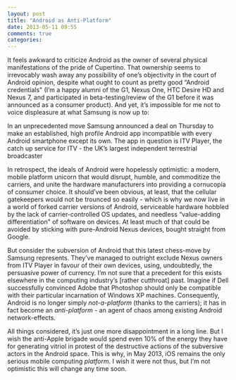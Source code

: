 ```yaml
---
layout: post
title: "Android as Anti-Platform"
date: 2013-05-11 09:55
comments: true
categories:
---
```

It feels awkward to criticize Android as the owner of several physical manifestations of the pride of Cupertino. That ownership seems to irrevocably wash away any possibility of one’s objectivity in the court of Android opinion, despite what ought to count as pretty good “Android credentials" (I’m a happy alumni of the G1, Nexus One, HTC Desire HD and Nexus 7, and participated in beta-testing/review of the G1 before it was announced as a consumer product). And yet, it’s impossible for me not to voice displeasure at what Samsung is now up to:

In an unprecedented move Samsung announced a deal on Thursday to make an established, high profile Android app incompatible with every Android smartphone except its own. The app in question is ITV Player, the catch up service for ITV - the UK’s largest independent terrestrial broadcaster

In retrospect, the ideals of Android were hopelessly optimistic: a modern, mobile platform unicorn that would disrupt, humble, and commoditize the carriers, and unite the hardware manufacturers into providing a cornucopia of consumer choice. It should’ve been obvious, at least, that the cellular gatekeepers would not be trounced so easily - which is why we now live in a world of forked carrier versions of Android, serviceable hardware hobbled by the lack of carrier-controlled OS updates, and needless “value-adding differentiation" of software on devices. At least much of that could be avoided by sticking with pure-Android Nexus devices, bought straight from Google.

But consider the subversion of Android that this latest chess-move by Samsung represents. They’ve managed to outright exclude Nexus owners from ITV Player in favour of their own devices, using, undoubtedly, the persuasive power of currency. I’m not sure that a precedent for this exists elsewhere in the computing industry’s [rather cutthroat] past. Imagine if Dell successfully convinced Adobe that Photoshop should only be compatible with their particular incarnation of Windows XP machines. Consequently, Android is no longer simply *not-a-platform* (thanks to the carriers); it has in fact become an *anti-platform* - an agent of chaos among existing Android network-effects.

All things considered, it’s just one more disappointment in a long line. But I wish the anti-Apple brigade would spend even 10% of the energy they have for generating vitriol in protest of the destructive actions of the subversive actors in the Android space. This is why, in May 2013, iOS remains the only serious mobile computing *platform*. I wish it were not thus, but I’m not optimistic this will change any time soon.
